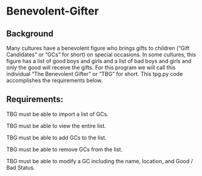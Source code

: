 # Benevolent-Gifter

## Background
Many cultures have a benevolent figure who brings gifts to children (“Gift Candidates” or “GCs” for short) on special occasions. In some cultures, this figure has a list of good boys and girls and a list of bad boys and girls and only the good will receive the gifts. For this program we will call this individual “The Benevolent Gifter” or “TBG” for short. This tpg.py code accomplishes the requirements below.

## Requirements:
TBG must be able to import a list of GCs.

TBG must be able to view the entire list.

TBG must be able to add GCs to the list.

TBG must be able to remove GCs from the list.

TBG must be able to modify a GC including the name, location, and Good / Bad Status.
